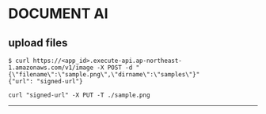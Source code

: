 # DOCUMENT AI

## upload files

```
$ curl https://<app_id>.execute-api.ap-northeast-1.amazonaws.com/v1/image -X POST -d "{\"filename\":\"sample.png\",\"dirname\":\"samples\"}"
{"url": "signed-url"}
```

```
curl "signed-url" -X PUT -T ./sample.png
```

---
